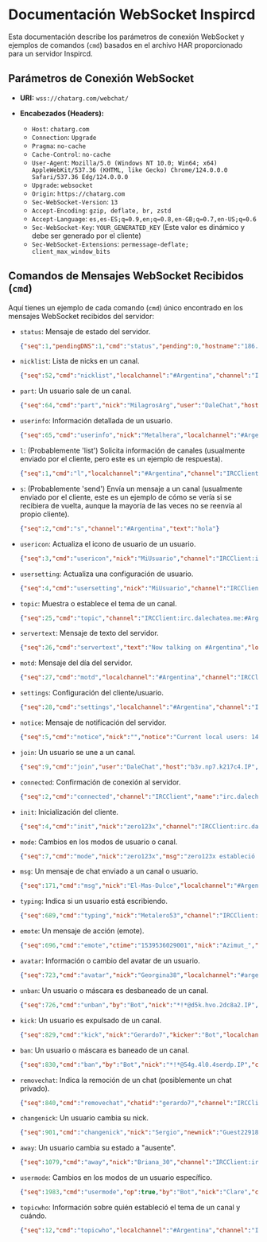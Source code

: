 # Documentación WebSocket Inspircd

Esta documentación describe los parámetros de conexión WebSocket y ejemplos de comandos (`cmd`) basados en el archivo HAR proporcionado para un servidor Inspircd.

## Parámetros de Conexión WebSocket

* **URI:** `wss://chatarg.com/webchat/`

* **Encabezados (Headers):**
    * `Host`: `chatarg.com`
    * `Connection`: `Upgrade`
    * `Pragma`: `no-cache`
    * `Cache-Control`: `no-cache`
    * `User-Agent`: `Mozilla/5.0 (Windows NT 10.0; Win64; x64) AppleWebKit/537.36 (KHTML, like Gecko) Chrome/124.0.0.0 Safari/537.36 Edg/124.0.0.0`
    * `Upgrade`: `websocket`
    * `Origin`: `https://chatarg.com`
    * `Sec-WebSocket-Version`: `13`
    * `Accept-Encoding`: `gzip, deflate, br, zstd`
    * `Accept-Language`: `es,es-ES;q=0.9,en;q=0.8,en-GB;q=0.7,en-US;q=0.6`
    * `Sec-WebSocket-Key`: `YOUR_GENERATED_KEY` (Este valor es dinámico y debe ser generado por el cliente)
    * `Sec-WebSocket-Extensions`: `permessage-deflate; client_max_window_bits`

## Comandos de Mensajes WebSocket Recibidos (`cmd`)

Aquí tienes un ejemplo de cada comando (`cmd`) único encontrado en los mensajes WebSocket recibidos del servidor:

* `status`: Mensaje de estado del servidor.
    ```json
    {"seq":1,"pendingDNS":1,"cmd":"status","pending":0,"hostname":"186.33.238.108","connections":0,"channel":"IRCClient","readyToConnect":true}
    ```

* `nicklist`: Lista de nicks en un canal.
    ```json
    {"seq":52,"cmd":"nicklist","localchannel":"#Argentina","channel":"IRCClient:irc.dalechatea.me:#Argentina","nicks":[{"host":"pju9cr.9lo2.8070.g0ad65.IP","nick":"leonnel"},{"host":"g71.p33.jemp3k.IP","nick":"Guest29042C"},{"host":"3kr.7hl.9tl5rt.IP","nick":"eliot29"},{"host":"j5k.1dr.4fgvf5.IP","nick":"Daianasoledad34"},{"host":"ck5.u9m.unge1s.IP","nick":"joshepluis"},{"host":"ln2r28.cokb.kjks.g0ad65.IP","nick":"__Maxxii31"},{"host":"a15vae.mvmd.o779.g0ad65.IP","nick":"Lucas_39CBA"},{"host":"gogevj.jisr.8p0b.4eb7q5.IP","nick":"Santiago39"},{"host":"vob.1jb.00l87o.IP","nick":"Fed3"},{"host":"5hd.qup.sb5ljh.IP","nick":"Silvina44"},{"host":"k9e.tcd.9dc2nb.IP","nick":"al_rincon"},{"host":"2f9.2sa.67sdfm.IP","nick":"_PabloQQ"},{"host":"s76.bbh.n4b5fh.IP","nick":"Oscar6G"},{"host":"2gl.vpv.uaoa15.IP","nick":"daniell_"}],"channeltype":"chat"}
    ```

* `part`: Un usuario sale de un canal.
    ```json
    {"seq":64,"cmd":"part","nick":"MilagrosArg","user":"DaleChat","host":"4v6.ji6.7ksean.IP","quit":true,"message":"Salir: Desconectado ([https://chatarg.com](https://chatarg.com))","channel":"IRCClient:irc.dalechatea.me","ctime":"1539536029001"}
    ```

* `userinfo`: Información detallada de un usuario.
    ```json
    {"seq":65,"cmd":"userinfo","nick":"Metalhera","localchannel":"#Argentina","channel":"IRCClient:irc.dalechatea.me:#Argentina","channeltype":"chat","ct":1747153164083,"info":"{\\\"userIcon\\\":\\\"[https://a.dalechatea.me/7894029744508564997462267.jpg](https://a.dalechatea.me/7894029744508564997462267.jpg)\\\"}","cc":"AR","tz":"-180"}
    ```

* `l`: (Probablemente 'list') Solicita información de canales (usualmente enviado por el cliente, pero este es un ejemplo de respuesta).
    ```json
    {"seq":1,"cmd":"l","localchannel":"#Argentina","channel":"IRCClient:irc.dalechatea.me:#Argentina","channeltype":"chat"}
    ```

* `s`: (Probablemente 'send') Envía un mensaje a un canal (usualmente enviado por el cliente, este es un ejemplo de cómo se vería si se recibiera de vuelta, aunque la mayoría de las veces no se reenvía al propio cliente).
    ```json
    {"seq":2,"cmd":"s","channel":"#Argentina","text":"hola"}
    ```

* `usericon`: Actualiza el icono de usuario de un usuario.
    ```json
    {"seq":3,"cmd":"usericon","nick":"MiUsuario","channel":"IRCClient:irc.dalechatea.me:#Argentina","icon":"[https://dalechatea.me/images/JMMWhtk.png](https://dalechatea.me/images/JMMWhtk.png)","channeltype":"chat","localchannel":"#Argentina"}
    ```

* `usersetting`: Actualiza una configuración de usuario.
    ```json
    {"seq":4,"cmd":"usersetting","nick":"MiUsuario","channel":"IRCClient:irc.dalechatea.me:#Argentina","setting":"away","value":"Ausente","channeltype":"chat","localchannel":"#Argentina"}
    ```

* `topic`: Muestra o establece el tema de un canal.
    ```json
    {"seq":25,"cmd":"topic","channel":"IRCClient:irc.dalechatea.me:#Argentina","nick":"ChanServ","topic":"Bienvenidos al chat de Argentina »» RECORDAR LEER LAS NORMAS: [https://chatarg.com/normas/](https://chatarg.com/normas/) GRACIAS! »» SALAS: #Argentina #30argentina #40argentina #50argentina #LigoteoArgentina #TransArgentina #SexoArgentina #MasturbacionArgentina #CamArgentina","time":1747134282,"localchannel":"#Argentina","channeltype":"chat"}
    ```

* `servertext`: Mensaje de texto del servidor.
    ```json
    {"seq":26,"cmd":"servertext","text":"Now talking on #Argentina","localchannel":"#Argentina","channel":"IRCClient:irc.dalechatea.me:#Argentina","channeltype":"chat"}
    ```

* `motd`: Mensaje del día del servidor.
    ```json
    {"seq":27,"cmd":"motd","localchannel":"#Argentina","channel":"IRCClient:irc.dalechatea.me:#Argentina","channeltype":"chat","motd":["     .-.           . . .-\",\"     | |.-..----. |-  | |-","     `-|-|  ||  .|| | | |-`","      `-' `|__||__|' ' ' '-"]}
    ```

* `settings`: Configuración del cliente/usuario.
    ```json
    {"seq":28,"cmd":"settings","localchannel":"#Argentina","channel":"IRCClient:irc.dalechatea.me:#Argentina","channeltype":"chat","settings":{"userListShowIcons":true,"userListSort":"nick","userListDirection":"asc","userListShowOffline":false,"f":"0","awayTime":0,"activity":0,"lastClick":0,"typingAwayAfter":300000,"typingActivityAfter":2000,"typingSend":"/me is typing...","typingStop":"/me is no longer typing.","userListGroupAway":false,"userListGroupOps":true,"userListGroupVoiced":true,"userListColorizeNicks":true,"noInvite":false,"nick":"MiUsuario","channel":"#Argentina","server":"irc.dalechatea.me","port":"+6697","ssl":true,"webircGateway":"[https://chatarg.com/webchat/](https://chatarg.com/webchat/)","chatId":"irc.dalechatea.me:#Argentina","userIcon":"dalechatea.me/images/JMMWhtk.png"}}
    ```

* `notice`: Mensaje de notificación del servidor.
    ```json
    {"seq":5,"cmd":"notice","nick":"","notice":"Current local users: 1429 Max: 1956","ctime":"1539536029001","channel":"IRCClient:irc.dalechatea.me"}
    ```

* `join`: Un usuario se une a un canal.
    ```json
    {"seq":9,"cmd":"join","user":"DaleChat","host":"b3v.np7.k217c4.IP","nick":"zero123x","localchannel":"#Argentina","channel":"IRCClient:irc.dalechatea.me:#Argentina","channeltype":"chat","ctime":"1539536029001"}
    ```

* `connected`: Confirmación de conexión al servidor.
    ```json
    {"seq":2,"cmd":"connected","channel":"IRCClient","name":"irc.dalechatea.me","network":"irc.dalechatea.me"}
    ```

* `init`: Inicialización del cliente.
    ```json
    {"seq":4,"cmd":"init","nick":"zero123x","channel":"IRCClient:irc.dalechatea.me","ctime":"39536029001"}
    ```

* `mode`: Cambios en los modos de usuario o canal.
    ```json
    {"seq":7,"cmd":"mode","nick":"zero123x","msg":"zero123x estableció los modos +xiwcT","ctime":"1539536029001","channel":"IRCClient:irc.dalechatea.me"}
    ```

* `msg`: Un mensaje de chat enviado a un canal o usuario.
    ```json
    {"seq":171,"cmd":"msg","nick":"El-Mas-Dulce","localchannel":"#Argentina","channeltype":"chat","channel":"IRCClient:irc.dalechatea.me:#Argentina","msg":"\u0002\u00032Quiere un abrazo de oso capas. Jajajaja.","replyTo":" solangee: Osito"}
    ```

* `typing`: Indica si un usuario está escribiendo.
    ```json
    {"seq":689,"cmd":"typing","nick":"Metalero53","channel":"IRCClient:irc.dalechatea.me:#Argentina","typing":false}
    ```

* `emote`: Un mensaje de acción (emote).
    ```json
    {"seq":696,"cmd":"emote","ctime":"1539536029001","nick":"Azimut_","localchannel":"#Argentina","channeltype":"chat","channel":"IRCClient:irc.dalechatea.me:#Argentina","emote":":kiss Azura"}
    ```

* `avatar`: Información o cambio del avatar de un usuario.
    ```json
    {"seq":723,"cmd":"avatar","nick":"Georgina38","localchannel":"#argentina","channel":"IRCClient:irc.dalechatea.me:#argentina","channeltype":"chat","userIcon":"[https://a.dalechatea.me/5447788000559999991118822.jpg](https://a.dalechatea.me/5447788000559999991118822.jpg)"}
    ```

* `unban`: Un usuario o máscara es desbaneado de un canal.
    ```json
    {"seq":726,"cmd":"unban","by":"Bot","nick":"*!*@d5k.hvo.2dc8a2.IP","channel":"IRCClient:irc.dalechatea.me:#Argentina","channeltype":"chat","ctime":"1539536029001"}
    ```

* `kick`: Un usuario es expulsado de un canal.
    ```json
    {"seq":829,"cmd":"kick","nick":"Gerardo7","kicker":"Bot","localchannel":"#Argentina","channel":"IRCClient:irc.dalechatea.me:#Argentina","channeltype":"chat","ctime":"1539536029001","reason":"Requested (Matches *!*@54g.4l0.4serdp.IP) (_JoelDelOeste)"}
    ```

* `ban`: Un usuario o máscara es baneado de un canal.
    ```json
    {"seq":830,"cmd":"ban","by":"Bot","nick":"*!*@54g.4l0.4serdp.IP","channel":"IRCClient:irc.dalechatea.me:#Argentina","channeltype":"chat","ctime":"1539536029001"}
    ```

* `removechat`: Indica la remoción de un chat (posiblemente un chat privado).
    ```json
    {"seq":840,"cmd":"removechat","chatid":"gerardo7","channel":"IRCClient:irc.dalechatea.me:#argentina"}
    ```

* `changenick`: Un usuario cambia su nick.
    ```json
    {"seq":901,"cmd":"changenick","nick":"Sergio","newnick":"Guest22918","channel":"IRCClient:irc.dalechatea.me","ctime":"1539536029001"}
    ```

* `away`: Un usuario cambia su estado a "ausente".
    ```json
    {"seq":1079,"cmd":"away","nick":"Briana_30","channel":"IRCClient:irc.dalechatea.me"}
    ```

* `usermode`: Cambios en los modos de un usuario específico.
    ```json
    {"seq":1983,"cmd":"usermode","op":true,"by":"Bot","nick":"Clare","channel":"IRCClient:irc.dalechatea.me:#Argentina","channeltype":"chat","ctime":"1539536029001"}
    ```
* `topicwho`: Información sobre quién estableció el tema de un canal y cuándo.
    ```json
    {"seq":12,"cmd":"topicwho","localchannel":"#Argentina","channel":"IRCClient:irc.dalechatea.me:#Argentina","channeltype":"chat","creator":"ElGranArdilla","date":"1657870309"}
    ```